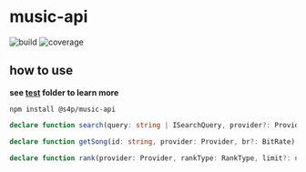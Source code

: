 # music-api

![build](https://gitlab.com/shang-music/music-api/badges/develop/build.svg)
![coverage](https://gitlab.com/shang-music/music-api/badges/develop/coverage.svg)

## how to use

**see [test](https://github.com/xinshangshangxin/music/tree/api/test) folder to learn more**

`npm install @s4p/music-api`

```ts
declare function search(query: string | ISearchQuery, provider?: Provider | Provider[]): Promise<ISearchItem[]>;

declare function getSong(id: string, provider: Provider, br?: BitRate): Promise<ISong>;

declare function rank(provider: Provider, rankType: RankType, limit?: number, skip?: number): Promise<ISearchItem[]>;
```
